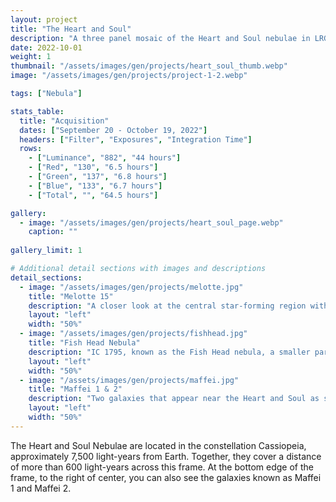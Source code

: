 ```yaml
---
layout: project
title: "The Heart and Soul"
description: "A three panel mosaic of the Heart and Soul nebulae in LRGB"
date: 2022-10-01
weight: 1
thumbnail: "/assets/images/gen/projects/heart_soul_thumb.webp"
image: "/assets/images/gen/projects/project-1-2.webp"

tags: ["Nebula"]

stats_table:
  title: "Acquisition"
  dates: ["September 20 - October 19, 2022"]
  headers: ["Filter", "Exposures", "Integration Time"]
  rows:
    - ["Luminance", "882", "44 hours"]
    - ["Red", "130", "6.5 hours"] 
    - ["Green", "137", "6.8 hours"]
    - ["Blue", "133", "6.7 hours"]
    - ["Total", "", "64.5 hours"]

gallery:
  - image: "/assets/images/gen/projects/heart_soul_page.webp"
    caption: ""
  
gallery_limit: 1

# Additional detail sections with images and descriptions
detail_sections:
  - image: "/assets/images/gen/projects/melotte.jpg"
    title: "Melotte 15"
    description: "A closer look at the central star-forming region within the Heart Nebula, containing 'young' bright stars, some of which are an estimated 50 times our Suns mass."
    layout: "left"  
    width: "50%"  
  - image: "/assets/images/gen/projects/fishhead.jpg"
    title: "Fish Head Nebula"
    description: "IC 1795, known as the Fish Head nebula, a smaller part of the larger Heart nebula structure."
    layout: "left"  
    width: "50%"   
  - image: "/assets/images/gen/projects/maffei.jpg"
    title: "Maffei 1 & 2"
    description: "Two galaxies that appear near the Heart and Soul as seen from Earth. They are both around 10 million light years away. "
    layout: "left"  
    width: "50%"  
---
```


The Heart and Soul Nebulae are located in the constellation Cassiopeia, approximately 7,500 light-years from Earth. Together, they cover a distance of more than 600 light-years across this frame. At the bottom edge of the frame, to the right of center, you can also see the galaxies known as Maffei 1 and Maffei 2.